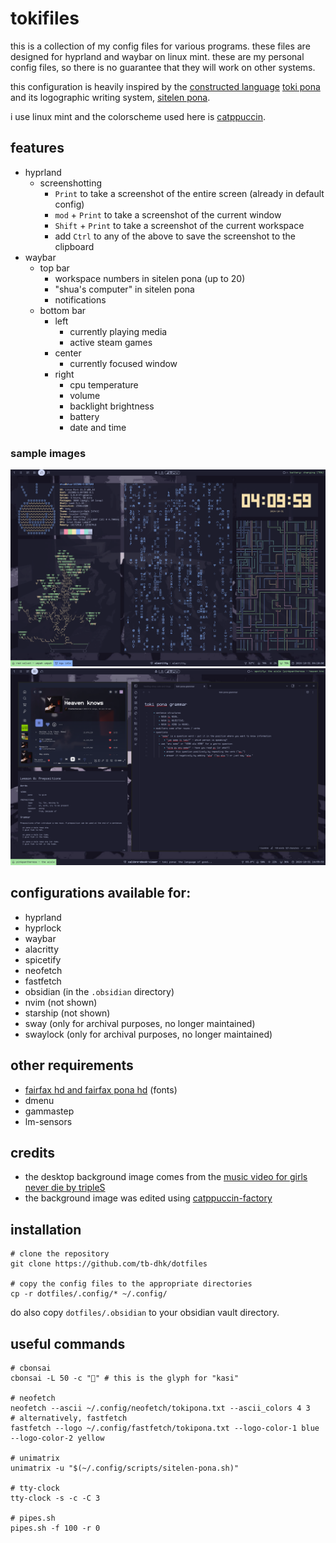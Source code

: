# tokifiles

this is a collection of my config files for various programs. these files are designed for hyprland and waybar on linux mint. these are my personal config files, so there is no guarantee that they will work on other systems.

this configuration is heavily inspired by the [constructed language](https://conlang.org) [toki pona](https://tokipona.org) and its logographic writing system, [sitelen pona](https://sona.pona.la/wiki/sitelen_pona).

i use linux mint and the colorscheme used here is [catppuccin](https://github.com/catppuccin/catppuccin).

## features
- hyprland
    - screenshotting
        - `Print` to take a screenshot of the entire screen (already in default config)
        - `mod` + `Print` to take a screenshot of the current window
        - `Shift` + `Print` to take a screenshot of the current workspace
        - add `Ctrl` to any of the above to save the screenshot to the clipboard
- waybar
    - top bar
        - workspace numbers in sitelen pona (up to 20)
        - "shua's computer" in sitelen pona
        - notifications
    - bottom bar
        - left
            - currently playing media
            - active steam games
        - center
            - currently focused window
        - right
            - cpu temperature
            - volume
            - backlight brightness
            - battery
            - date and time

### sample images
![sample image containing features described above](./sample.png)
![another sample image](./sample2.png)

## configurations available for:
- hyprland
- hyprlock
- waybar
- alacritty
- spicetify  
- neofetch
- fastfetch
- obsidian (in the `.obsidian` directory)
- nvim (not shown)
- starship (not shown)
- sway (only for archival purposes, no longer maintained)
- swaylock (only for archival purposes, no longer maintained)

## other requirements
- [fairfax hd and fairfax pona hd](https://www.kreativekorp.com/swdownload/fonts/core/fairfaxhd.zip) (fonts)
- dmenu
- gammastep
- lm-sensors

## credits
- the desktop background image comes from the [music video for girls never die by tripleS](https://www.youtube.com/watch?v=2tda_TCjz8w)
- the background image was edited using [catppuccin-factory](https://github.com/Fxzzi/catppuccin-factory)

## installation
```
# clone the repository
git clone https://github.com/tb-dhk/dotfiles

# copy the config files to the appropriate directories
cp -r dotfiles/.config/* ~/.config/
```

do also copy `dotfiles/.obsidian` to your obsidian vault directory.

## useful commands
```
# cbonsai 
cbonsai -L 50 -c "󱤗" # this is the glyph for "kasi"

# neofetch
neofetch --ascii ~/.config/neofetch/tokipona.txt --ascii_colors 4 3
# alternatively, fastfetch
fastfetch --logo ~/.config/fastfetch/tokipona.txt --logo-color-1 blue --logo-color-2 yellow

# unimatrix
unimatrix -u "$(~/.config/scripts/sitelen-pona.sh)"

# tty-clock
tty-clock -s -c -C 3

# pipes.sh
pipes.sh -f 100 -r 0
```
